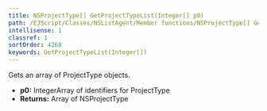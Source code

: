 ```yaml
---
title: NSProjectType[] GetProjectTypeList(Integer[] p0)
path: /EJScript/Classes/NSListAgent/Member functions/NSProjectType[] GetProjectTypeList(Integer[] p_0)
intellisense: 1
classref: 1
sortOrder: 4268
keywords: GetProjectTypeList(Integer[])
---
```


Gets an array of ProjectType objects.



* **p0:** IntegerArray of identifiers for ProjectType
* **Returns:** Array of NSProjectType


